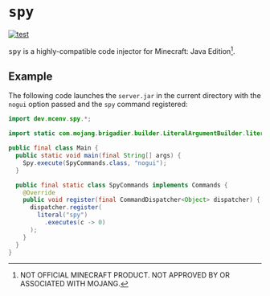 # <samp>spy</samp>

[![test](https://github.com/mcenv/spy/actions/workflows/test.yml/badge.svg)](https://github.com/mcenv/spy/actions/workflows/test.yml)

<samp>spy</samp> is a highly-compatible code injector for Minecraft: Java Edition[^1].

## Example

The following code launches the `server.jar` in the current directory with the `nogui` option passed and the `spy` command registered:

```java
import dev.mcenv.spy.*;

import static com.mojang.brigadier.builder.LiteralArgumentBuilder.literal;

public final class Main {
  public static void main(final String[] args) {
    Spy.execute(SpyCommands.class, "nogui");
  }

  public final static class SpyCommands implements Commands {
    @Override
    public void register(final CommandDispatcher<Object> dispatcher) {
      dispatcher.register(
        literal("spy")
          .executes(c -> 0)
      );
    }
  }
}
```

[^1]: NOT OFFICIAL MINECRAFT PRODUCT. NOT APPROVED BY OR ASSOCIATED WITH MOJANG.
